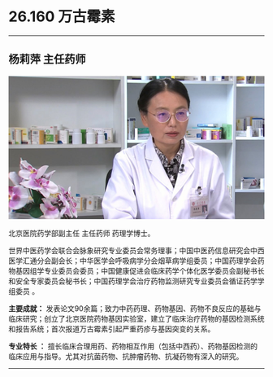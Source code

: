 # 26.160 万古霉素

---

## 杨莉萍 主任药师

![1685340970052](image/c26_160/1685340970052.png)

北京医院药学部副主任 主任药师 药理学博士。

世界中医药学会联合会脉象研究专业委员会常务理事；中国中医药信息研究会中西医学汇通分会副会长；中华医学会呼吸病学分会烟草病学组委员；中国药理学会药物基因组学专业委员会委员；中国健康促进会临床药学个体化医学委员会副秘书长和安全专家委员会秘书长；中国药理学会治疗药物监测研究专业委员会循证药学学组委员 。

**主要成就：** 发表论文90余篇；致力中药药理、药物基因、药物不良反应的基础与临床研究；创立了北京医院药物基因实验室，建立了临床治疗药物的基因检测系统和报告系统；首次报道万古霉素引起严重药疹与基因突变的关系。

**专业特长 ：** 擅长临床合理用药、药物相互作用（包括中西药）、药物基因检测的临床应用与指导。尤其对抗菌药物、抗肿瘤药物、抗凝药物有深入的研究。

---
